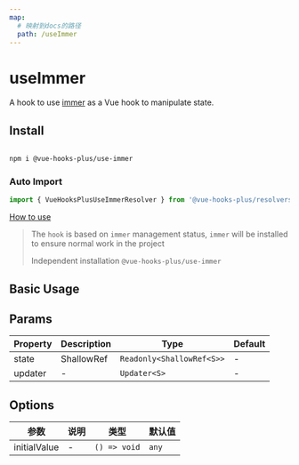 ```yaml
---
map:
  # 映射到docs的路径
  path: /useImmer
---
```


# useImmer

A hook to use [immer](https://github.com/mweststrate/immer) as a Vue hook to manipulate state.

## Install

```bash

npm i @vue-hooks-plus/use-immer

```

### Auto Import

```typescript
import { VueHooksPlusUseImmerResolver } from '@vue-hooks-plus/resolvers'
```

[How to use](https://inhiblabcore.github.io/docs/hooks/en/guide/#%F0%9F%94%A8-usage)

> The `hook` is based on `immer` management status, `immer` will be installed to ensure normal work in the project
>
> Independent installation `@vue-hooks-plus/use-immer`

## Basic Usage

<demo src="useImmer/demo.vue"
  language="vue"
  title="basic Usage"
  desc=""> </demo>

## Params

| Property | Description | Type                      | Default |
| -------- | ----------- | ------------------------- | ------- |
| state    | ShallowRef  | `Readonly<ShallowRef<S>>` | -       |
| updater  | -           | `Updater<S>`              | -       |

## Options

| 参数         | 说明 | 类型         | 默认值 |
| ------------ | ---- | ------------ | ------ |
| initialValue | -    | `() => void` | `any`  |
